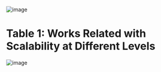 # 
![image](https://user-images.githubusercontent.com/42630862/228740959-e41671f2-c1b2-4445-99f7-90b84104311d.png)

# Table 1: Works Related with Scalability at Different Levels

![image](https://user-images.githubusercontent.com/42630862/229012560-876aee4e-0144-41cd-ae26-5ae311d63925.png)
